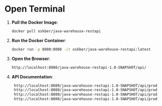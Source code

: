 # Open Terminal

1. **Pull the Docker Image**:
   ```sh
   docker pull oskber/java-warehouse-restapi
   
2. **Run the Docker Container**:
   ```sh
   docker run -p 8080:8080 -it oskber/java-warehouse-restapi:latest
   
3. **Open the Browser**:
   ```sh
   http://localhost:8080/java-warehouse-restapi-1.0-SNAPSHOT/api/
   ```
   
4. **API Documentation**:
   ```sh
    http://localhost:8080/java-warehouse-restapi-1.0-SNAPSHOT/api/products
    http://localhost:8080/java-warehouse-restapi-1.0-SNAPSHOT/api/products/1
    http://localhost:8080/java-warehouse-restapi-1.0-SNAPSHOT/api/products/categories/OTHER
    http://localhost:8080/java-warehouse-restapi-1.0-SNAPSHOT/api/products?page=1&size=5
   
    ```